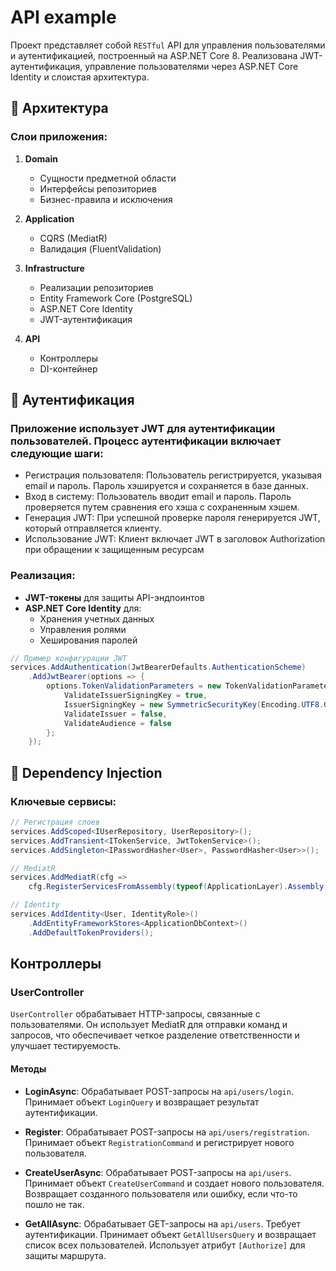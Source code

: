 # API example

Проект представляет собой `RESTful` API для управления пользователями и аутентификацией, построенный на ASP.NET Core 8. Реализована JWT-аутентификация, управление пользователями через ASP.NET Core Identity и слоистая архитектура.

## 🧅 Архитектура

### Слои приложения:
1. **Domain**  
   - Сущности предметной области
   - Интерфейсы репозиториев
   - Бизнес-правила и исключения

2. **Application**  
   - CQRS (MediatR)
   - Валидация (FluentValidation)

3. **Infrastructure**  
   - Реализации репозиториев
   - Entity Framework Core (PostgreSQL)
   - ASP.NET Core Identity
   - JWT-аутентификация

4. **API**  
   - Контроллеры
   - DI-контейнер

## 🔐 Аутентификация
### Приложение использует JWT для аутентификации пользователей. Процесс аутентификации включает следующие шаги:
   - Регистрация пользователя: Пользователь регистрируется, указывая email и пароль. Пароль хэшируется и сохраняется в базе данных.
   - Вход в систему: Пользователь вводит email и пароль. Пароль проверяется путем сравнения его хэша с сохраненным хэшем.
   - Генерация JWT: При успешной проверке пароля генерируется JWT, который отправляется клиенту.
   - Использование JWT: Клиент включает JWT в заголовок Authorization при обращении к защищенным ресурсам
 
### Реализация:
- **JWT-токены** для защиты API-эндпоинтов
- **ASP.NET Core Identity** для:
  - Хранения учетных данных
  - Управления ролями
  - Хеширования паролей

```csharp
// Пример конфигурации JWT
services.AddAuthentication(JwtBearerDefaults.AuthenticationScheme)
    .AddJwtBearer(options => {
        options.TokenValidationParameters = new TokenValidationParameters {
            ValidateIssuerSigningKey = true,
            IssuerSigningKey = new SymmetricSecurityKey(Encoding.UTF8.GetBytes(config["Jwt:Key"])),
            ValidateIssuer = false,
            ValidateAudience = false
        };
    });
```

  
## 💉 Dependency Injection
### Ключевые сервисы:

```csharp
// Регистрация слоев
services.AddScoped<IUserRepository, UserRepository>();
services.AddTransient<ITokenService, JwtTokenService>();
services.AddSingleton<IPasswordHasher<User>, PasswordHasher<User>>();

// MediatR
services.AddMediatR(cfg => 
    cfg.RegisterServicesFromAssembly(typeof(ApplicationLayer).Assembly));

// Identity
services.AddIdentity<User, IdentityRole>()
    .AddEntityFrameworkStores<ApplicationDbContext>()
    .AddDefaultTokenProviders();
```

## Контроллеры

### UserController

`UserController` обрабатывает HTTP-запросы, связанные с пользователями. Он использует MediatR для отправки команд и запросов, что обеспечивает четкое разделение ответственности и улучшает тестируемость.

#### Методы

- **LoginAsync**: Обрабатывает POST-запросы на `api/users/login`. Принимает объект `LoginQuery` и возвращает результат аутентификации.

- **Register**: Обрабатывает POST-запросы на `api/users/registration`. Принимает объект `RegistrationCommand` и регистрирует нового пользователя.

- **CreateUserAsync**: Обрабатывает POST-запросы на `api/users`. Принимает объект `CreateUserCommand` и создает нового пользователя. Возвращает созданного пользователя или ошибку, если что-то пошло не так.

- **GetAllAsync**: Обрабатывает GET-запросы на `api/users`. Требует аутентификации. Принимает объект `GetAllUsersQuery` и возвращает список всех пользователей. Использует атрибут `[Authorize]` для защиты маршрута.
